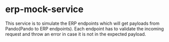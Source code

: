 # erp-mock-service

This service is to simulate the ERP endpoints which will get payloads from Pando(Pando to ERP endpoints).
Each endpoint has to validate the incoming request and throw an error in case it is not in the expected payload.
